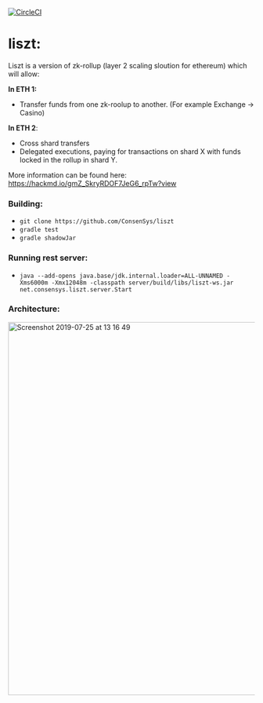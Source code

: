 [![CircleCI](https://circleci.com/gh/ConsenSys/liszt/tree/master.svg?style=svg&circle-token=90012bf375be38472157803f010025c532ae2ddf)](https://circleci.com/gh/ConsenSys/liszt/tree/master)
# liszt:
Liszt is a version of zk-rollup (layer 2 scaling sloution for ethereum) which will allow: 

**In ETH 1:**
 - Transfer funds from one zk-roolup to another. (For example Exchange -> Casino) 
 
**In ETH 2**: 
 - Cross shard transfers 
 - Delegated executions, paying for transactions on shard X with funds locked in the rollup in shard Y.

More information can be found here: https://hackmd.io/gmZ_SkryRDOF7JeG6_rpTw?view

### Building:
- ```git clone https://github.com/ConsenSys/liszt```
- ```gradle test```
- ```gradle shadowJar``` 

### Running rest server:
- ```java --add-opens java.base/jdk.internal.loader=ALL-UNNAMED -Xms6000m -Xmx12048m -classpath server/build/libs/liszt-ws.jar net.consensys.liszt.server.Start```

### Architecture:
<img width="760" alt="Screenshot 2019-07-25 at 13 16 49" src="https://user-images.githubusercontent.com/7760067/61870546-a96d5c00-aede-11e9-8858-6db6590187ef.png">
